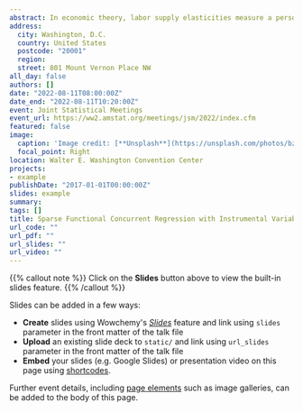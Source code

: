 ```yaml
---
abstract: In economic theory, labor supply elasticities measure a person's response, in terms of hours worked, to a change in that person's hourly wage. Labor supply elasticities signal attitudes about working which can contribute to policy decisions. In this project, we show how to estimate labor supply elasticities using an instrumental variables estimator in functional concurrent regression models. Though some recent works have adapted instrumental variables estimation to functional regression models, they have focused on scalar-on-function and function-on-function regression models. Our estimation method is novel in that it applies to functional concurrent regression with longitudinal, or sparsely observed functional data. We illustrate the accuracy of our estimation strategy through a detailed simulation study and apply it to data from the Current Population Survey to estimate labor supply elasticities for different demographic groups of the U.S. population.
address:
  city: Washington, D.C.
  country: United States
  postcode: "20001"
  region: 
  street: 801 Mount Vernon Place NW
all_day: false
authors: []
date: "2022-08-11T08:00:00Z"
date_end: "2022-08-11T10:20:00Z"
event: Joint Statistical Meetings
event_url: https://ww2.amstat.org/meetings/jsm/2022/index.cfm
featured: false
image:
  caption: 'Image credit: [**Unsplash**](https://unsplash.com/photos/bzdhc5b3Bxs)'
  focal_point: Right
location: Walter E. Washington Convention Center
projects:
- example
publishDate: "2017-01-01T00:00:00Z"
slides: example
summary: 
tags: []
title: Sparse Functional Concurrent Regression with Instrumental Variables
url_code: ""
url_pdf: ""
url_slides: ""
url_video: ""
---
```


{{% callout note %}}
Click on the **Slides** button above to view the built-in slides feature.
{{% /callout %}}

Slides can be added in a few ways:

- **Create** slides using Wowchemy's [_Slides_](https://wowchemy.com/docs/managing-content/#create-slides) feature and link using `slides` parameter in the front matter of the talk file
- **Upload** an existing slide deck to `static/` and link using `url_slides` parameter in the front matter of the talk file
- **Embed** your slides (e.g. Google Slides) or presentation video on this page using [shortcodes](https://wowchemy.com/docs/writing-markdown-latex/).

Further event details, including [page elements](https://wowchemy.com/docs/writing-markdown-latex/) such as image galleries, can be added to the body of this page.
